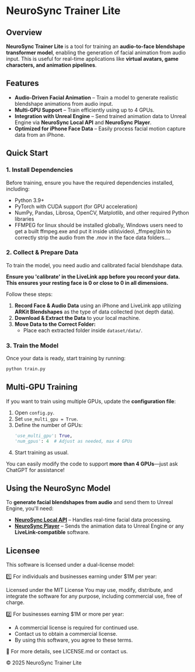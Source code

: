 # NeuroSync Trainer Lite

## Overview

**NeuroSync Trainer Lite** is a tool for training an **audio-to-face blendshape transformer model**, enabling the generation of facial animation from audio input. This is useful for real-time applications like **virtual avatars, game characters, and animation pipelines**.

## Features
- **Audio-Driven Facial Animation** – Train a model to generate realistic blendshape animations from audio input.
- **Multi-GPU Support** – Train efficiently using up to 4 GPUs.
- **Integration with Unreal Engine** – Send trained animation data to Unreal Engine via **NeuroSync Local API** and **NeuroSync Player**.
- **Optimized for iPhone Face Data** – Easily process facial motion capture data from an iPhone.

## Quick Start
### 1. Install Dependencies
Before training, ensure you have the required dependencies installed, including:
- Python 3.9+
- PyTorch with CUDA support (for GPU acceleration)
- NumPy, Pandas, Librosa, OpenCV, Matplotlib, and other required Python libraries
- FFMPEG for linux should be installed globally, Windows users need to get a built ffmpeg.exe and put it inside utils\video\ _ffmpeg\bin to correctly strip the audio from the .mov in the face data folders....

### 2. Collect & Prepare Data
To train the model, you need audio and calibrated facial blendshape data. 

**Ensure you 'calibrate' in the LiveLink app before you record your data. This ensures your resting face is 0 or close to 0 in all dimensions.**

Follow these steps:
1. **Record Face & Audio Data** using an iPhone and LiveLink app utilizing **ARKit Blendshapes** as the type of data collected (not depth data).
2. **Download & Extract the Data** to your local machine.
3. **Move Data to the Correct Folder:**
   - Place each extracted folder inside `dataset/data/`.

### 3. Train the Model
Once your data is ready, start training by running:
```bash
python train.py
```

## Multi-GPU Training
If you want to train using multiple GPUs, update the **configuration file**:
1. Open `config.py`.
2. Set `use_multi_gpu = True`.
3. Define the number of GPUs:
   ```python
   'use_multi_gpu': True,
   'num_gpus': 4  # Adjust as needed, max 4 GPUs
   ```
4. Start training as usual.

You can easily modify the code to support **more than 4 GPUs**—just ask ChatGPT for assistance!

## Using the NeuroSync Model
To **generate facial blendshapes from audio** and send them to Unreal Engine, you'll need:
- [**NeuroSync Local API**](https://github.com/AnimaVR/NeuroSync_Local_API) – Handles real-time facial data processing.
- [**NeuroSync Player**](https://github.com/AnimaVR/NeuroSync_Player) – Sends the animation data to Unreal Engine or any **LiveLink-compatible** software.

## Licensee
This software is licensed under a dual-license model:

1️⃣ For individuals and businesses earning under $1M per year:

Licensed under the MIT License
You may use, modify, distribute, and integrate the software for any purpose, including commercial use, free of charge.

2️⃣ For businesses earning $1M or more per year:

- A commercial license is required for continued use.
- Contact us to obtain a commercial license.
- By using this software, you agree to these terms.

📜 For more details, see LICENSE.md or contact us.

&copy; 2025 NeuroSync Trainer Lite

